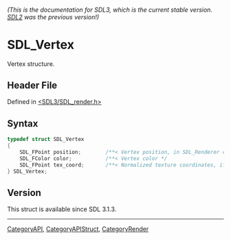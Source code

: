 ###### (This is the documentation for SDL3, which is the current stable version. [SDL2](https://wiki.libsdl.org/SDL2/) was the previous version!)
# SDL_Vertex

Vertex structure.

## Header File

Defined in [<SDL3/SDL_render.h>](https://github.com/libsdl-org/SDL/blob/main/include/SDL3/SDL_render.h)

## Syntax

```c
typedef struct SDL_Vertex
{
    SDL_FPoint position;        /**< Vertex position, in SDL_Renderer coordinates  */
    SDL_FColor color;           /**< Vertex color */
    SDL_FPoint tex_coord;       /**< Normalized texture coordinates, if needed */
} SDL_Vertex;
```

## Version

This struct is available since SDL 3.1.3.

----
[CategoryAPI](CategoryAPI), [CategoryAPIStruct](CategoryAPIStruct), [CategoryRender](CategoryRender)

